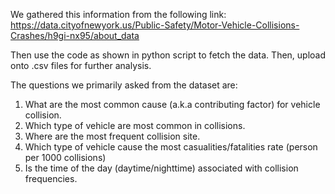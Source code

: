 We gathered this information from the following link:
    https://data.cityofnewyork.us/Public-Safety/Motor-Vehicle-Collisions-Crashes/h9gi-nx95/about_data

Then use the code as shown in python script to fetch the data. Then, upload onto .csv files for further analysis.

The questions we primarily asked from the dataset are:
1. What are the most common cause (a.k.a contributing factor) for vehicle collision.
2. Which type of vehicle are most common in collisions.
3. Where are the most frequent collision site.
4. Which type of vehicle cause the most casualities/fatalities rate (person per 1000 collisions)
5. Is the time of the day (daytime/nighttime) associated with collision frequencies.